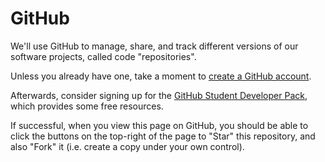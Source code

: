 
# GitHub

We'll use GitHub to manage, share, and track different versions of our software projects, called code "repositories".

Unless you already have one, take a moment to [create a GitHub account](https://github.com/).

Afterwards, consider signing up for the [GitHub Student Developer Pack](https://education.github.com/pack), which provides some free resources.

If successful, when you view this page on GitHub, you should be able to click the buttons on the top-right of the page to "Star" this repository, and also "Fork" it (i.e. create a copy under your own control).
